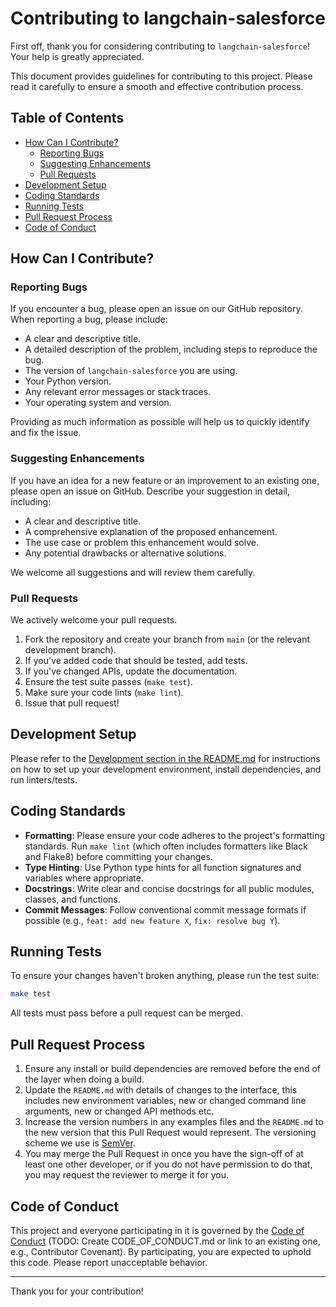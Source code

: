 # Contributing to langchain-salesforce

First off, thank you for considering contributing to `langchain-salesforce`! Your help is greatly appreciated.

This document provides guidelines for contributing to this project. Please read it carefully to ensure a smooth and effective contribution process.

## Table of Contents

-   [How Can I Contribute?](#how-can-i-contribute)
    -   [Reporting Bugs](#reporting-bugs)
    -   [Suggesting Enhancements](#suggesting-enhancements)
    -   [Pull Requests](#pull-requests)
-   [Development Setup](#development-setup)
-   [Coding Standards](#coding-standards)
-   [Running Tests](#running-tests)
-   [Pull Request Process](#pull-request-process)
-   [Code of Conduct](#code-of-conduct)

## How Can I Contribute?

### Reporting Bugs

If you encounter a bug, please open an issue on our GitHub repository. When reporting a bug, please include:

-   A clear and descriptive title.
-   A detailed description of the problem, including steps to reproduce the bug.
-   The version of `langchain-salesforce` you are using.
-   Your Python version.
-   Any relevant error messages or stack traces.
-   Your operating system and version.

Providing as much information as possible will help us to quickly identify and fix the issue.

### Suggesting Enhancements

If you have an idea for a new feature or an improvement to an existing one, please open an issue on GitHub. Describe your suggestion in detail, including:

-   A clear and descriptive title.
-   A comprehensive explanation of the proposed enhancement.
-   The use case or problem this enhancement would solve.
-   Any potential drawbacks or alternative solutions.

We welcome all suggestions and will review them carefully.

### Pull Requests

We actively welcome your pull requests.

1.  Fork the repository and create your branch from `main` (or the relevant development branch).
2.  If you've added code that should be tested, add tests.
3.  If you've changed APIs, update the documentation.
4.  Ensure the test suite passes (`make test`).
5.  Make sure your code lints (`make lint`).
6.  Issue that pull request!

## Development Setup

Please refer to the [Development section in the README.md](README.md#development) for instructions on how to set up your development environment, install dependencies, and run linters/tests.

## Coding Standards

-   **Formatting**: Please ensure your code adheres to the project's formatting standards. Run `make lint` (which often includes formatters like Black and Flake8) before committing your changes.
-   **Type Hinting**: Use Python type hints for all function signatures and variables where appropriate.
-   **Docstrings**: Write clear and concise docstrings for all public modules, classes, and functions.
-   **Commit Messages**: Follow conventional commit message formats if possible (e.g., `feat: add new feature X`, `fix: resolve bug Y`).

## Running Tests

To ensure your changes haven't broken anything, please run the test suite:

```bash
make test
```

All tests must pass before a pull request can be merged.

## Pull Request Process

1.  Ensure any install or build dependencies are removed before the end of the layer when doing a build.
2.  Update the `README.md` with details of changes to the interface, this includes new environment variables, new or changed command line arguments, new or changed API methods etc.
3.  Increase the version numbers in any examples files and the `README.md` to the new version that this Pull Request would represent. The versioning scheme we use is [SemVer](http://semver.org/).
4.  You may merge the Pull Request in once you have the sign-off of at least one other developer, or if you do not have permission to do that, you may request the reviewer to merge it for you.

## Code of Conduct

This project and everyone participating in it is governed by the [Code of Conduct](CODE_OF_CONDUCT.md) (TODO: Create CODE_OF_CONDUCT.md or link to an existing one, e.g., Contributor Covenant). By participating, you are expected to uphold this code. Please report unacceptable behavior.

---

Thank you for your contribution! 